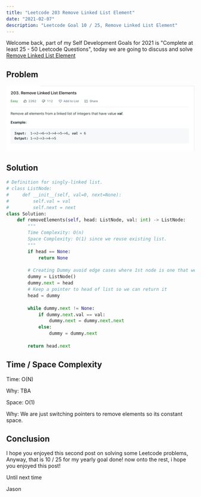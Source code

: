 ```yaml
---
title: "Leetcode 203 Remove Linked List Element"
date: "2021-02-07"
description: "Leetcode Goal 10 / 25, Remove Linked List Element"
---
```


Welcome back, part of my Self Development Goals for 2021 is "Complete at least 25 - 50 Leetcode Questions", today we are going to discuss and solve [Remove Linked List Element](https://leetcode.com/problems/remove-linked-list-elements/)

## Problem

![Remove Linked List Element](./images/remove-linked-list-element.png)

## Solution

```py
# Definition for singly-linked list.
# class ListNode:
#     def __init__(self, val=0, next=None):
#         self.val = val
#         self.next = next
class Solution:
    def removeElements(self, head: ListNode, val: int) -> ListNode:
        """
        Time Complexity: O(n)
        Space Complexity: O(1) since we reuse existing list.
        """
        if head == None:
            return None

        # Creating Dummy avoid edge cases where 1st node is one that we have to remove, instead we just create a dummy node and append the list to it.
        dummy = ListNode()
        dummy.next = head
        # Keep a pointer to head of list so we can return it
        head = dummy

        while dummy.next != None:
            if dummy.next.val == val:
                dummy.next = dummy.next.next
            else:
                dummy = dummy.next

        return head.next
```

## Time / Space Complexity

Time: O(N)

Why: TBA

Space: O(1)

Why: We are just switching pointers to remove elements so its constant space.

## Conclusion

I hope you enjoyed this second post on solving some Leetcode problems, Anyway, that is 10 / 25 for my yearly goal done! now onto the rest, i hope you enjoyed this post!

Until next time

Jason
